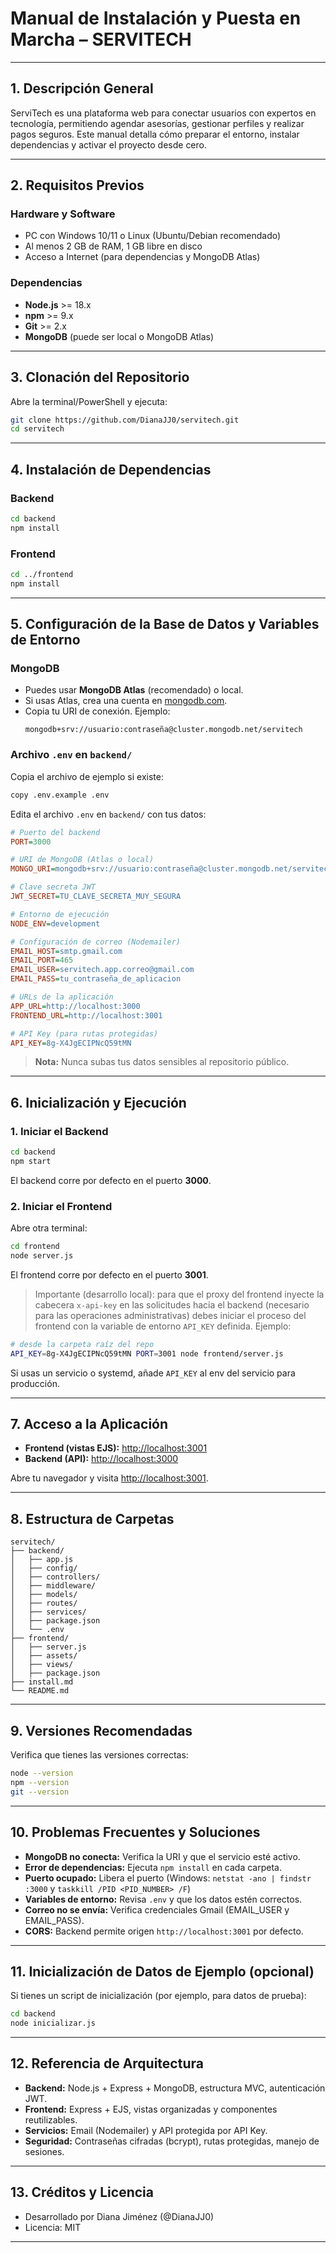 # Manual de Instalación y Puesta en Marcha – SERVITECH

---

## 1. Descripción General

ServiTech es una plataforma web para conectar usuarios con expertos en tecnología, permitiendo agendar asesorías, gestionar perfiles y realizar pagos seguros.
Este manual detalla cómo preparar el entorno, instalar dependencias y activar el proyecto desde cero.

---

## 2. Requisitos Previos

### Hardware y Software

- PC con Windows 10/11 o Linux (Ubuntu/Debian recomendado)
- Al menos 2 GB de RAM, 1 GB libre en disco
- Acceso a Internet (para dependencias y MongoDB Atlas)

### Dependencias

- **Node.js** >= 18.x
- **npm** >= 9.x
- **Git** >= 2.x
- **MongoDB** (puede ser local o MongoDB Atlas)

---

## 3. Clonación del Repositorio

Abre la terminal/PowerShell y ejecuta:

```bash
git clone https://github.com/DianaJJ0/servitech.git
cd servitech
```

---

## 4. Instalación de Dependencias

### Backend

```bash
cd backend
npm install
```

### Frontend

```bash
cd ../frontend
npm install
```

---

## 5. Configuración de la Base de Datos y Variables de Entorno

### MongoDB

- Puedes usar **MongoDB Atlas** (recomendado) o local.
- Si usas Atlas, crea una cuenta en [mongodb.com](https://cloud.mongodb.com).
- Copia tu URI de conexión. Ejemplo:
  ```
  mongodb+srv://usuario:contraseña@cluster.mongodb.net/servitech
  ```

### Archivo `.env` en `backend/`

Copia el archivo de ejemplo si existe:

```bash
copy .env.example .env
```

Edita el archivo `.env` en `backend/` con tus datos:

```ini
# Puerto del backend
PORT=3000

# URI de MongoDB (Atlas o local)
MONGO_URI=mongodb+srv://usuario:contraseña@cluster.mongodb.net/servitech

# Clave secreta JWT
JWT_SECRET=TU_CLAVE_SECRETA_MUY_SEGURA

# Entorno de ejecución
NODE_ENV=development

# Configuración de correo (Nodemailer)
EMAIL_HOST=smtp.gmail.com
EMAIL_PORT=465
EMAIL_USER=servitech.app.correo@gmail.com
EMAIL_PASS=tu_contraseña_de_aplicacion

# URLs de la aplicación
APP_URL=http://localhost:3000
FRONTEND_URL=http://localhost:3001

# API Key (para rutas protegidas)
API_KEY=8g-X4JgECIPNcQ59tMN
```

> **Nota:** Nunca subas tus datos sensibles al repositorio público.

---

## 6. Inicialización y Ejecución

### 1. Iniciar el Backend

```bash
cd backend
npm start
```

El backend corre por defecto en el puerto **3000**.

### 2. Iniciar el Frontend

Abre otra terminal:

```bash
cd frontend
node server.js
```

El frontend corre por defecto en el puerto **3001**.

> Importante (desarrollo local): para que el proxy del frontend inyecte la cabecera
> `x-api-key` en las solicitudes hacia el backend (necesario para las operaciones
> administrativas) debes iniciar el proceso del frontend con la variable de entorno
> `API_KEY` definida. Ejemplo:

```bash
# desde la carpeta raíz del repo
API_KEY=8g-X4JgECIPNcQ59tMN PORT=3001 node frontend/server.js
```

Si usas un servicio o systemd, añade `API_KEY` al env del servicio para producción.

---

## 7. Acceso a la Aplicación

- **Frontend (vistas EJS):** [http://localhost:3001](http://localhost:3001)
- **Backend (API):** [http://localhost:3000](http://localhost:3000)

Abre tu navegador y visita [http://localhost:3001](http://localhost:3001).

---

## 8. Estructura de Carpetas

```
servitech/
├── backend/
│   ├── app.js
│   ├── config/
│   ├── controllers/
│   ├── middleware/
│   ├── models/
│   ├── routes/
│   ├── services/
│   ├── package.json
│   └── .env
├── frontend/
│   ├── server.js
│   ├── assets/
│   ├── views/
│   ├── package.json
├── install.md
└── README.md
```

---

## 9. Versiones Recomendadas

Verifica que tienes las versiones correctas:

```bash
node --version
npm --version
git --version
```

---

## 10. Problemas Frecuentes y Soluciones

- **MongoDB no conecta:** Verifica la URI y que el servicio esté activo.
- **Error de dependencias:** Ejecuta `npm install` en cada carpeta.
- **Puerto ocupado:** Libera el puerto (Windows: `netstat -ano | findstr :3000` y `taskkill /PID <PID_NUMBER> /F`)
- **Variables de entorno:** Revisa `.env` y que los datos estén correctos.
- **Correo no se envía:** Verifica credenciales Gmail (EMAIL_USER y EMAIL_PASS).
- **CORS:** Backend permite origen `http://localhost:3001` por defecto.

---

## 11. Inicialización de Datos de Ejemplo (opcional)

Si tienes un script de inicialización (por ejemplo, para datos de prueba):

```bash
cd backend
node inicializar.js
```

---

## 12. Referencia de Arquitectura

- **Backend:** Node.js + Express + MongoDB, estructura MVC, autenticación JWT.
- **Frontend:** Express + EJS, vistas organizadas y componentes reutilizables.
- **Servicios:** Email (Nodemailer) y API protegida por API Key.
- **Seguridad:** Contraseñas cifradas (bcrypt), rutas protegidas, manejo de sesiones.

---

## 13. Créditos y Licencia

- Desarrollado por Diana Jiménez (@DianaJJ0)
- Licencia: MIT

---
